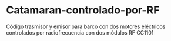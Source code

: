 # Catamaran-controlado-por-RF
Código trasmisor y emisor para barco con dos motores eléctricos controlados por radiofrecuencia con dos módulos RF CC1101 
